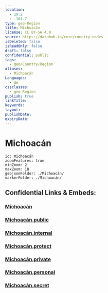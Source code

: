 ```yaml
---
location:
  - 19.2
  - -101.7
type: geo-Region
title: Michoacán
license: CC BY-SA 4.0
source: https://datahub.io/core/country-codes
isDeleted: false
isReadOnly: false
draft: false
confidential: public
tags:
  - geo/Country/Region
aliases:
  - Michoacán
Languages:
  - de
cssclasses:
  - geo-Region
publish: true
linkTitle:
keywords:
layout:
publishDate:
expiryDate:
---
```


# Michoacán

```leaflet
id: Michoacán
zoomFeatures: true 
minZoom: 2 
maxZoom: 18
geojsonFolder: ./Michoacán/
markerFolder: ./Michoacán/
```


## Confidential Links & Embeds: 

### [Michoacán](/_Standards/Earth/Continent/America~Central/Mexico/States~Mexico/Michoacán.md) 

### [Michoacán.public](/_public/Earth/Continent/America~Central/Mexico/States~Mexico/Michoacán.public.md) 

### [Michoacán.internal](/_internal/Earth/Continent/America~Central/Mexico/States~Mexico/Michoacán.internal.md) 

### [Michoacán.protect](/_protect/Earth/Continent/America~Central/Mexico/States~Mexico/Michoacán.protect.md) 

### [Michoacán.private](/_private/Earth/Continent/America~Central/Mexico/States~Mexico/Michoacán.private.md) 

### [Michoacán.personal](/_personal/Earth/Continent/America~Central/Mexico/States~Mexico/Michoacán.personal.md) 

### [Michoacán.secret](/_secret/Earth/Continent/America~Central/Mexico/States~Mexico/Michoacán.secret.md)

